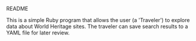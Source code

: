 README

This is a simple Ruby program that allows the user (a 'Traveler') to explore data about World Heritage sites. The traveler can save search results to a YAML file for later review.
